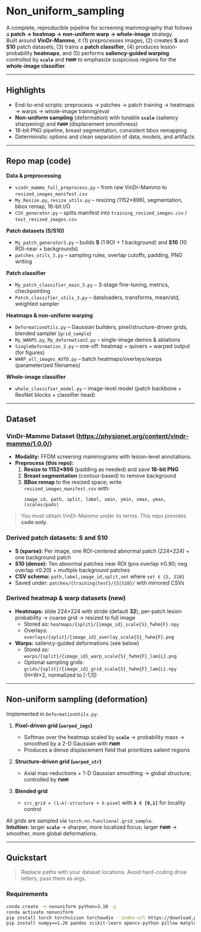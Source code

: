 # Non_uniform_sampling

A complete, reproducible pipeline for screening mammography that follows a **patch → heatmap → non-uniform warp → whole-image** strategy.  
Built around **VinDr-Mammo**, it (1) preprocesses images, (2) creates **S** and **S10** patch datasets, (3) trains a **patch classifier**, (4) produces lesion-probability **heatmaps**, and (5) performs **saliency-guided warping** controlled by **`scale`** and **`FWHM`** to emphasize suspicious regions for the **whole-image classifier**.

---

## Highlights

- End-to-end scripts: preprocess → patches → patch training → heatmaps → warps → whole-image training/eval  
- **Non-uniform sampling** (deformation) with tunable **`scale`** (saliency sharpening) and **`FWHM`** (displacement smoothness)  
- 16-bit PNG pipeline, breast segmentation, consistent bbox remapping  
- Deterministic options and clean separation of data, models, and artifacts

---

## Repo map (code)

**Data & preprocessing**
- `vindr_mammo_full_preprocess.py` – from raw VinDr-Mammo to `resized_images_manifest.csv`
- `My_Resize.py`, `resize_utils.py` – resizing (1152×896), segmentation, bbox remap, 16-bit I/O
- `CSV_generator.py` – splits manifest into `training_resized_images.csv` / `test_resized_images.csv`

**Patch datasets (S/S10)**
- `My_patch_generator3.py` – builds **S** (1 ROI + 1 background) and **S10** (10 ROI-near + backgrounds)
- `patches_utils_3.py` – sampling rules, overlap cutoffs, padding, PNG writing

**Patch classifier**
- `My_patch_classifier_main_3.py` – 3-stage fine-tuning, metrics, checkpointing
- `Patch_classifier_utils_3.py` – dataloaders, transforms, mean/std, weighted sampler

**Heatmaps & non-uniform warping**
- `DeformationUtils.py` – Gaussian builders, pixel/structure-driven grids, blended sampler (`grid_sample`)
- `My_WARP5.py`, `My_deformation2.py` – single-image demos & ablations
- `SingleDeformation_2.py` – one-off: heatmap + quivers + warped output (for figures)
- `WARP_all_images_AUTO.py` – batch heatmaps/overlays/warps (parameterized filenames)

**Whole-image classifier**
- `whole_classifier_model.py` – image-level model (patch backbone + ResNet blocks + classifier head)

---

## Dataset

### VinDr-Mammo Dataset (https://physionet.org/content/vindr-mammo/1.0.0/)
- **Modality:** FFDM screening mammograms with lesion-level annotations.  
- **Preprocess (this repo):**
  1. **Resize to 1152×896** (padding as needed) and save **16-bit PNG**
  2. **Breast segmentation** (contour-based) to remove background
  3. **BBox remap** to the resized space; write `resized_images_manifest.csv` with:
     ```
     image_id, path, split, label, xmin, ymin, xmax, ymax, (scales/pads)
     ```
> You must obtain VinDr-Mammo under its terms. This repo provides **code only**.

### Derived patch datasets: **S** and **S10**
- **S (sparse):** Per image, one ROI-centered abnormal patch (224×224) + one background patch  
- **S10 (dense):** Ten abnormal patches near ROI (pos overlap ≥0.90; neg overlap ≤0.20) + multiple background patches  
- **CSV schema:** `path,label,image_id,split,set` where `set ∈ {S, S10}`  
- Saved under: `patches/{training|test}/{S|S10}/` with mirrored CSVs

### Derived heatmap & warp datasets (new)
- **Heatmaps:** slide 224×224 with stride (default **32**), per-patch lesion probability → coarse grid → resized to full image  
  - Stored as: `heatmaps/{split}/{image_id}_scale{S}_fwhm{F}.npy`  
  - Overlays: `overlays/{split}/{image_id}_overlay_scale{S}_fwhm{F}.png`
- **Warps:** saliency-guided deformations (see below)  
  - Stored as: `warps/{split}/{image_id}_warp_scale{S}_fwhm{F}_lam{L}.png`  
  - Optional sampling grids: `grids/{split}/{image_id}_grid_scale{S}_fwhm{F}_lam{L}.npy` (H×W×2, normalized to [-1,1])

---

## Non-uniform sampling (deformation)

Implemented in `DeformationUtils.py`:

1. **Pixel-driven grid (`warped_imgs`)**  
   - Softmax over the heatmap scaled by **`scale`** → probability mass → smoothed by a 2-D Gaussian with **`FWHM`**  
   - Produces a dense displacement field that prioritizes salient regions

2. **Structure-driven grid (`warped_str`)**  
   - Axial max-reductions + 1-D Gaussian smoothing → global structure; controlled by **`FWHM`**

3. **Blended grid**  
   - `src_grid = (1−λ)·structure + λ·pixel` with **`λ ∈ [0,1]`** for locality control

All grids are sampled via `torch.nn.functional.grid_sample`.  
**Intuition:** larger **`scale`** → sharper, more localized focus; larger **`FWHM`** → smoother, more global deformations.

---

## Quickstart

> Replace paths with your dataset locations. Avoid hard-coding drive letters; pass them as args.

### Requirements
```bash
conda create -n nonuniform python=3.10 -y
conda activate nonuniform
pip install torch torchvision torchaudio --index-url https://download.pytorch.org/whl/cu121
pip install numpy==1.26 pandas scikit-learn opencv-python pillow matplotlib pyyaml tqdm tensorboard albumentations torchmetrics rich pydicom
